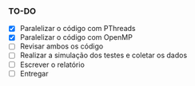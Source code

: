 ### TO-DO

- [x] Paralelizar o código com PThreads
- [x]  Paralelizar o código com OpenMP
- [ ]  Revisar ambos os código
- [ ]  Realizar a simulação dos testes e coletar os dados
- [ ]  Escrever o relatório
- [ ]  Entregar
